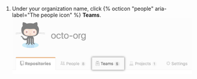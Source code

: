 1. Under your organization name, click {% octicon "people" aria-label="The people icon" %} **Teams**.
![Teams tab on the organization page](/assets/images/help/organizations/organization-teams-tab.png)
